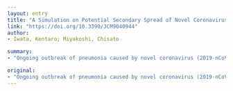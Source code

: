 ```yaml
---
layout: entry
title: "A Simulation on Potential Secondary Spread of Novel Coronavirus in an Exported Country Using a Stochastic Epidemic SEIR Model"
link: "https://doi.org/10.3390/JCM9040944"
author:
- Iwata, Kentaro; Miyakoshi, Chisato

summary:
- "Ongoing outbreak of pneumonia caused by novel coronavirus (2019-nCoV) began in Wuhan, China in December 2019. The impact of secondary outbreaks caused by exported cases outside China remains unclear. Simulations using stochastic SEIR model were conducted."

original:
- "Ongoing outbreak of pneumonia caused by novel coronavirus (2019-nCoV) began in December 2019 in Wuhan, China, and the number of new patients continues to increase. Even though it began to spread to many other parts of the world, such as other Asian countries, the Americas, Europe, and the Middle East, the impact of secondary outbreaks caused by exported cases outside China remains unclear. We conducted simulations to estimate the impact of potential secondary outbreaks in a community outside China. Simulations using stochastic SEIR model were conducted, assuming one patient was imported to a community. Among 45 possible scenarios we prepared, the worst scenario resulted in the total number of persons recovered or removed to be 997 (95% CrI 990&ndash;1000) at day 100 and a maximum number of symptomatic infectious patients per day of 335 (95% CrI 232&ndash;478). Calculated mean basic reproductive number (R0) was 6.5 (Interquartile range, IQR 5.6&ndash;7.2). However, better case scenarios with different parameters led to no secondary cases. Altering parameters, especially time to hospital visit. could change the impact of a secondary outbreak. With these multiple scenarios with different parameters, healthcare professionals might be able to better prepare for this viral infection."
---
```


